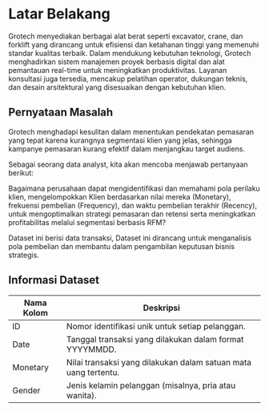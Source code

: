 # Latar Belakang
Grotech menyediakan berbagai alat berat seperti excavator, crane, dan forklift yang dirancang untuk efisiensi dan ketahanan tinggi yang memenuhi standar kualitas terbaik. Dalam mendukung kebutuhan teknologi, Grotech menghadirkan sistem manajemen proyek berbasis digital dan alat pemantauan real-time untuk meningkatkan produktivitas. Layanan konsultasi juga tersedia, mencakup pelatihan operator, dukungan teknis, dan desain arsitektural yang disesuaikan dengan kebutuhan klien.

## Pernyataan Masalah
Grotech menghadapi kesulitan dalam menentukan pendekatan pemasaran yang tepat karena kurangnya segmentasi klien yang jelas, sehingga kampanye pemasaran kurang efektif dalam menjangkau target audiens.

Sebagai seorang data analyst, kita akan mencoba menjawab pertanyaan berikut:

Bagaimana perusahaan dapat mengidentifikasi dan memahami pola perilaku klien, mengelompokkan Klien berdasarkan nilai mereka (Monetary), frekuensi pembelian (Frequency), dan waktu pembelian terakhir (Recency), untuk mengoptimalkan strategi pemasaran dan retensi serta meningkatkan profitabilitas melalui segmentasi berbasis RFM?

Dataset ini berisi data transaksi, Dataset ini dirancang untuk menganalisis pola pembelian dan membantu dalam pengambilan keputusan bisnis strategis.

## Informasi Dataset

| Nama Kolom        | Deskripsi                                                                 |
|--------------------|---------------------------------------------------------------------------|
| ID                 | Nomor identifikasi unik untuk setiap pelanggan.                           |
| Date               | Tanggal transaksi yang dilakukan dalam format YYYYMMDD.                   |
| Monetary           |  Nilai transaksi yang dilakukan dalam satuan mata uang tertentu.          |
| Gender             | Jenis kelamin pelanggan (misalnya, pria atau wanita).                     |
